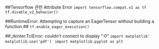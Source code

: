 ##Tensorflow 관련 Attribute Error
   `import tensorflow.compat.v1 as tf`
   `tf.disable_v2_behavior()`

##RuntimeError: Attempting to capture an EagerTensor without building a function.##
   `tf.enable_eager_execution()`

##_tkinter.TclError: couldn't connect to display ":0"
   `import matplotlib'
   matplotlib.use('pdf')`
   ` import matplotlib.pyplot as plt`
